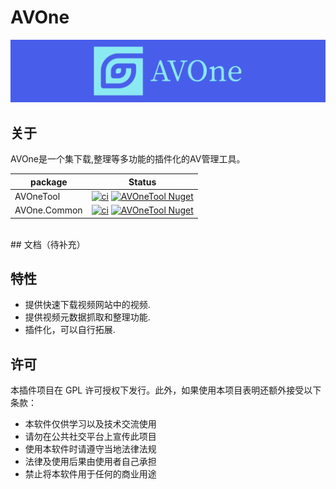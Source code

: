 # AVOne 
[![banner](./img/avone.png)](https://github.com/weloveloli/AVOne/raw/main/img/avone.png)
## 关于
AVOne是一个集下载,整理等多功能的插件化的AV管理工具。

| package      | Status |
| ----------- | ----------- |
| AVOneTool      | [![ci](https://github.com/weloveloli/AVOne/actions/workflows/tool.yml/badge.svg)](https://github.com/weloveloli/AVOne/actions/workflows/tool.yml) [![AVOneTool Nuget](https://img.shields.io/nuget/v/AVOneTool)](https://www.nuget.org/packages/AVOneTool)       |
| AVOne.Common   | [![ci](https://github.com/weloveloli/AVOne/actions/workflows/common.yml/badge.svg)](https://github.com/weloveloli/AVOne/actions/workflows/common.yml) [![AVOneTool Nuget](https://img.shields.io/nuget/v/AVOne.Common)](https://www.nuget.org/packages/AVOne.Common)        |
<br/>
## 文档（待补充）


## 特性

- 提供快速下载视频网站中的视频.
- 提供视频元数据抓取和整理功能.
- 插件化，可以自行拓展.

## 许可

本插件项目在 GPL 许可授权下发行。此外，如果使用本项目表明还额外接受以下条款：

- 本软件仅供学习以及技术交流使用
- 请勿在公共社交平台上宣传此项目
- 使用本软件时请遵守当地法律法规
- 法律及使用后果由使用者自己承担
- 禁止将本软件用于任何的商业用途
